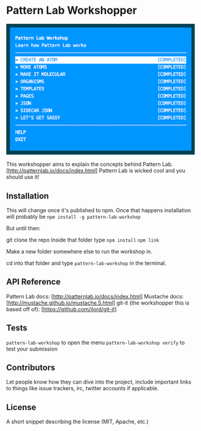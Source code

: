 # Pattern Lab Workshopper

![terminal menu](assets/terminal-menu.png)

This workshopper aims to explain the concepts behind Pattern Lab. [http://patternlab.io/docs/index.html]
Pattern Lab is wicked cool and you should use it! 

## Installation
This will change once it's published to npm. 
Once that happens installation will probably be `npm install -g pattern-lab-workshop`

But until then:

git clone the repo
Inside that folder type
`npm install`
`npm link`

Make a new folder somewhere else to run the workshop in.

cd into that folder and type `pattern-lab-workshop` in the terminal.

## API Reference
Pattern Lab docs: [http://patternlab.io/docs/index.html]
Mustache docs: [http://mustache.github.io/mustache.5.html]
git-it (the workshopper this is based off of): [https://github.com/jlord/git-it]

## Tests

`pattern-lab-workshop` to open the menu
`pattern-lab-workshop verify` to test your submission

## Contributors

Let people know how they can dive into the project, include important links to things like issue trackers, irc, twitter accounts if applicable.

## License

A short snippet describing the license (MIT, Apache, etc.)
